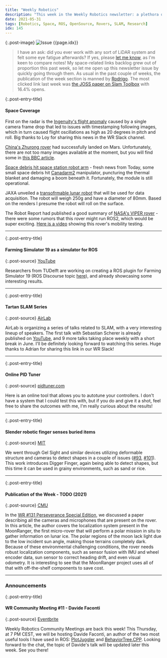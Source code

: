 ```yaml
---
title: "Weekly Robotics"
description: "This week in the Weekly Robotics newsletter: a plethora of space news, ROS in farming simulator, robot sensing in grains, a series of SLAM talks from AirLab and more! Also, WR meetups are back this week!"
date: 2021-05-31
tags: [Robotics, Space, ROS, OpenSource, Rovers, SLAM, Research]
idx: 145
---
```


{:.post-image}
![Issue {{page.idx}}](/img/headers/{{page.idx}}.jpg "Issue {{page.idx}}")

> I have an ask: did you ever work with any sort of LiDAR system and felt some eye fatigue afterwards? If yes, please [let me know](mailto:mat@weeklyrobotics.com), as I'm keen to compare notes! My space-related links backlog grew out of proportion this past week, so let me open up this newsletter issue by quickly going through them. As usual in the past couple of weeks, the publication of the week section is manned by [Rodrigo](https://www.linkedin.com/in/rodrigo-lopes-catto/). The most clicked link last week was [the JOSS paper on Slam Toolbox](https://joss.theoj.org/papers/10.21105/joss.02783) with 16.4% opens.

{:.post-entry-title}
#### Space Coverage

First on the radar is the [Ingenuity's flight anomaly](https://mars.nasa.gov/technology/helicopter/status/305/surviving-an-in-flight-anomaly-what-happened-on-ingenuitys-sixth-flight/) caused by a single camera frame drop that led to issues with timestamping following images, which in turn caused flight oscillations as high as 20 degrees in pitch and roll. Big thanks to Loy for sharing this news in the WR Slack channel.

[China's Zhurong rover](https://spectrum.ieee.org/automaton/robotics/space-robots/china-becomes-third-nation-to-successfully-land-rover-on-mars) had successfully landed on Mars. Unfortunately, there are not too many images available at the moment, but you will find some in [this BBC article](https://www.bbc.com/news/science-environment-57172346).

[Space debris hit space station robot arm](https://www.sciencealert.com/space-debris-has-damaged-the-international-space-station) - fresh news from Today, some small space debris hit [Canadarm2](https://www.asc-csa.gc.ca/eng/iss/canadarm2/about.asp) manipulator, puncturing the thermal blanket and damaging a boom beneath it. Fortunately, the module is still operational.

JAXA unveiled a [transofrmable lunar robot](https://global.jaxa.jp/press/2021/05/20210527-1_e.html) that will be used for data acquisition. The robot will weigh 250g and have a diameter of 80mm. Based on the renders I presume the robot will roll on the surface.

The Robot Report had published a good summary of [NASA's VIPER rover](https://www.therobotreport.com/viper-rover-could-help-long-term-human-exploration-of-moon/) - there were some rumors that this rover might run ROS2, which would be super exciting. [Here is a video](https://youtu.be/8GvldWevWCw) showing this rover's mobility testing.

----

{:.post-entry-title}
#### Farming Simulator 19 as a simulator for ROS

{:.post-source}
[YouTube](https://youtu.be/0muJvc4dhgU)

Researchers from TUDelft are working on creating a ROS plugin for Farming Simulator 19 (ROS Discourse topic [here](https://discourse.ros.org/t/first-beta-of-ros1-integration-for-farming-simulator19/20625)), and already showcasing some interesting results.

----

{:.post-entry-title}
#### Tartan SLAM Series

{:.post-source}
[AirLab](https://theairlab.org/tartanslamseries/)

AirLab is organizing a series of talks related to SLAM, with a very interesting lineup of speakers. The first talk with Sebastian Scherer is already published on [YouTube](https://youtu.be/acYBSrDpEdQ), and 9 more talks taking place weekly with a short break in June. I'll be definitely looking forward to watching this series. Huge thanks to Adrian for sharing this link in our WR Slack!

----

{:.post-entry-title}
#### Online PID Tuner

{:.post-source}
[pidtuner.com](https://pidtuner.com/)

Here is an online tool that allows you to autotune your controllers. I don't have a system that I could test this with, but if you do and give it a shot, feel free to share the outcomes with me, I'm really curious about the results!

----

{:.post-entry-title}
#### Slender robotic finger senses buried items

{:.post-source}
[MIT](https://news.mit.edu/2021/robotic-finger-buried-underground-0526)

We went through Gel Sight and similar devices utilizing deformable structure and cameras to detect shapes in a couple of issues ([#93](https://weeklyrobotics.com/weekly-robotics-93), [#101](https://weeklyrobotics.com/weekly-robotics-101)). This work introduces Digger Finger, again being able to detect shapes, but this time it can be used in grainy environments, such as sand or rice.

----

{:.post-entry-title}
#### Publication of the Week - TODO (2021)

{:.post-source}
[CMU](https://www.ri.cmu.edu/publications/localization-for-lunar-micro-rovers/)

In the [WR #131 Perseverance Special Edition](https://weeklyrobotics.com/weekly-robotics-131), we discussed a paper describing all the cameras and microphones that are present on the rover. In this article, the author covers the localization system present in the MoonRanger, the first micro-rover that will perform a polar mission in situ to gather information on lunar ice. The polar regions of the moon lack light due to the low incident sun angle, making those terrains completely dark. Because of these environmental challenging conditions, the rover needs robust localization components, such as sensor fusion with IMU and wheel encoder data, sun sensor to correct heading drift, and even visual odometry. It is interesting to see that the MoonRanger project uses all of that with off-the-shelf components to save cost.

----

### Announcements

{:.post-entry-title}
#### WR Community Meeting #11 - Davide Faconti

{:.post-source}
[Eventbrite](https://www.eventbrite.co.uk/e/wr-meetup-11-davide-faconti-tickets-157466399239)

Weekly Robotics Community Meetings are back this week! This Thursday, at 7 PM CEST, we will be hosting Davide Faconti, an author of the two most useful tools I have used in ROS: [PlotJuggler](https://github.com/facontidavide/PlotJuggler) and [BehaviorTree.CPP](https://github.com/BehaviorTree/BehaviorTree.CPP). Looking forward to the chat, the topic of Davide's talk will be updated later this week. See you there!
